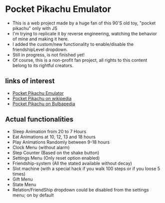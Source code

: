 # Pocket Pikachu Emulator

- This is a web project made by a huge fan of this 90'S old toy, "pocket pikachu" only with JS
- I'm trying to replicate it by reverse engineering, watching the behavior of mine and making it here.
- I added the custom/new functionality to enable/disable the friendshipLevel dropdown.
- Still in progress, is not finished yet!
- Of course, this is a non-profit fan project, all rights to this content belong to its rightful creators.

## links of interest

- [Pocket Pikachu Emulator](http://www.pokpik.life/)
- [Pocket Pikachu on wikipedia](https://en.wikipedia.org/wiki/Pok%C3%A9mon_Pikachu)
- [Pocket Pikachu on Bulbapedia](https://bulbapedia.bulbagarden.net/wiki/Pok%C3%A9mon_Pikachu)

## Actual functionalities
- Sleep Animation from 20 to 7 Hours
- Eat Animations at 10, 12, 13 and 18 hours
- Play Animations Randomly between 9-18 hours
- Clock Menu (without alarm)
- Step Counter (Based on the shake button)
- Settings Menu (Only reset option enabled)
- Friendship-system (All the stated available without decay)
- Slot machine (with a special hack if you walk 100 steps or if you loose 5 times)
- Gift Menu
- State Menu
- Relation/FriendShip dropdown could be disabled from the settings menu; on by default